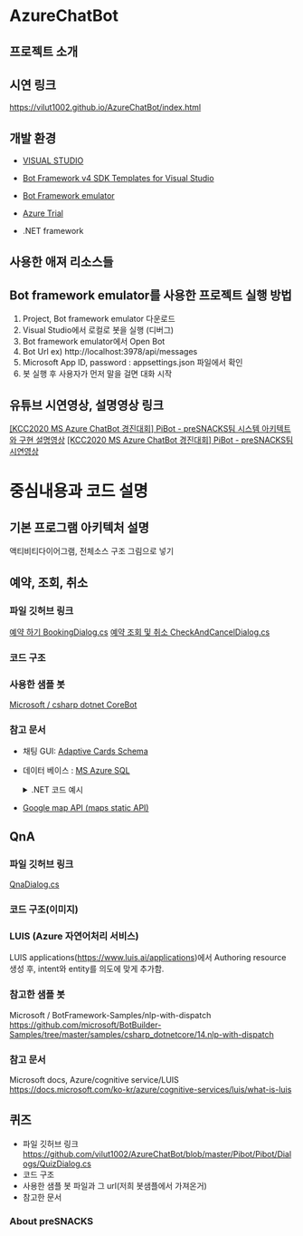 # AzureChatBot

## 프로젝트 소개


## 시연 링크
https://vilut1002.github.io/AzureChatBot/index.html


## 개발 환경

- [VISUAL STUDIO](https://www.visualstudio.com)

- [Bot Framework v4 SDK Templates for Visual Studio](https://aka.ms/bf-bc-vstemplate)

- [Bot Framework emulator](https://github.com/Microsoft/BotFramework-Emulator)

- [Azure Trial](https://azure.microsoft.com/ko-kr/free/)

- .NET framework


## 사용한 애져 리소스들


## Bot framework emulator를 사용한 프로젝트 실행 방법
1. Project, Bot framework emulator 다운로드
2. Visual Studio에서 로컬로 봇을 실행 (디버그)
3. Bot framework emulator에서 Open Bot
4. Bot Url ex) http://localhost:3978/api/messages
5. Microsoft App ID, password : appsettings.json 파일에서 확인
6. 봇 실행 후 사용자가 먼저 말을 걸면 대화 시작


## 유튜브 시연영상, 설명영상 링크
[[KCC2020 MS Azure ChatBot 경진대회] PiBot - preSNACKS팀 시스템 아키텍트와 구현 설명영상](https://youtu.be/W8mF2LLnX9Y)
[[KCC2020 MS Azure ChatBot 경진대회] PiBot - preSNACKS팀 시연영상](https://youtu.be/6Q9ZaLvIgfs) 

    
         
  
# 중심내용과 코드 설명  

## 기본 프로그램 아키텍처 설명
액티비티다이어그램, 전체소스 구조 그림으로 넣기

## 예약, 조회, 취소
### 파일 깃허브 링크
[예약 하기 BookingDialog.cs](https://github.com/vilut1002/AzureChatBot/blob/master/Pibot/Pibot/Dialogs/BookingDialog.cs)
[예약 조회 및 취소 CheckAndCancelDialog.cs](https://github.com/vilut1002/AzureChatBot/blob/master/Pibot/Pibot/Dialogs/CheckAndCancelDialog.cs)
### 코드 구조
### 사용한 샘플 봇
[Microsoft / csharp dotnet CoreBot](https://github.com/microsoft/BotBuilder-Samples/tree/master/samples/csharp_dotnetcore/13.core-bot)
### 참고 문서
- 채팅 GUI: [Adaptive Cards Schema](https://adaptivecards.io/explorer/) 
- 데이터 베이스 : [MS Azure SQL](https://docs.microsoft.com/ko-kr/azure/azure-sql/)
    <details><summary>.NET 코드 예시</summary><code>try
            {
                SqlConnectionStringBuilder builder = new SqlConnectionStringBuilder();

                builder.DataSource = "yourServerName.database.windows.net";
                builder.UserID = "yourID";
                builder.Password = "yourPW";
                builder.InitialCatalog = "yourDBname";

                using (SqlConnection connection = new SqlConnection(builder.ConnectionString))
                {
                    connection.Open();
                    string sql_query = $"SELECT * from reservInfo WHERE Phone = '{stepContext.Values["phone"]}'AND reserv_date>current_timestamp;";
                    using (var command = new SqlCommand(sql_query, connection))
                    {
                        using (SqlDataReader reader = command.ExecuteReader())
                        {
                            while (reader.Read())
                            {
                                // 애트리뷰트별로 index 구분해서 bookingDetail 인스턴스에 저장
                                BookingDetails bookingQuery = new BookingDetails();
                                bookingQuery.ID = reader.GetInt32(0);
                                bookingQuery.Name = reader.GetString(1);
                                bookingQuery.Sex = reader.GetString(2);
                                bookingQuery.Age = reader.GetInt32(3);
                                bookingQuery.Phone = reader.GetString(4);
                                DateTime myDate = reader.GetDateTime(5);
                                string convertedDate = myDate.ToString("yyyy-MM-ddhh:mm");
                                string dateStr = convertedDate.Substring(0, 10);
                                string timeStr = convertedDate.Substring(10);
                                bookingQuery.Date = dateStr;
                                bookingQuery.Time = timeStr;
                                bookingQuery.Center = reader.GetString(6);

                                return bookingQuery;
                            }
                        }
                    }
                }
            }
            catch (SqlException e)
            {
                Console.WriteLine(e.ToString());
            }
    </code></details>  
- [Google map API (maps static API)](https://developers.google.com/maps/documentation/maps-static/overview?&hl=ko)

## QnA
### 파일 깃허브 링크
 [QnaDialog.cs](https://github.com/vilut1002/AzureChatBot/blob/master/Pibot/Pibot/Dialogs/QnaDialog.cs)
### 코드 구조(이미지)
### LUIS (Azure 자연어처리 서비스)
LUIS applications(https://www.luis.ai/applications)에서 Authoring resource 생성 후, intent와 entity를 의도에 맞게 추가함. 
### 참고한 샘플 봇 
Microsoft / BotFramework-Samples/nlp-with-dispatch
https://github.com/microsoft/BotBuilder-Samples/tree/master/samples/csharp_dotnetcore/14.nlp-with-dispatch 
### 참고 문서
Microsoft docs, Azure/cognitive service/LUIS https://docs.microsoft.com/ko-kr/azure/cognitive-services/luis/what-is-luis



## 퀴즈
- 파일 깃허브 링크
https://github.com/vilut1002/AzureChatBot/blob/master/Pibot/Pibot/Dialogs/QuizDialog.cs
- 코드 구조
- 사용한 샘플 봇 파일과 그 url(저희 봇샘플에서 가져온거)
- 참고한 문서


### About preSNACKS

